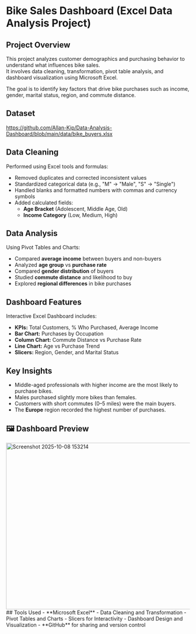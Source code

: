 #  Bike Sales Dashboard (Excel Data Analysis Project)

##  Project Overview
This project analyzes customer demographics and purchasing behavior to understand what influences bike sales.  
It involves data cleaning, transformation, pivot table analysis, and dashboard visualization using Microsoft Excel.

The goal is to identify key factors that drive bike purchases such as income, gender, marital status, region, and commute distance.

##  Dataset
https://github.com/Allan-Kip/Data-Analysis-Dashboard/blob/main/data/bike_buyers.xlsx

##  Data Cleaning
Performed using Excel tools and formulas:
- Removed duplicates and corrected inconsistent values  
- Standardized categorical data (e.g., "M" → "Male", "S" → "Single")  
- Handled blanks and formatted numbers with commas and currency symbols  
- Added calculated fields:
  - **Age Bracket** (Adolescent, Middle Age, Old)
  - **Income Category** (Low, Medium, High)
##  Data Analysis
Using Pivot Tables and Charts:
- Compared **average income** between buyers and non-buyers  
- Analyzed **age group** vs **purchase rate**  
- Compared **gender distribution** of buyers  
- Studied **commute distance** and likelihood to buy  
- Explored **regional differences** in bike purchases

##  Dashboard Features
Interactive Excel Dashboard includes:
- **KPIs:** Total Customers, % Who Purchased, Average Income  
- **Bar Chart:** Purchases by Occupation   
- **Column Chart:** Commute Distance vs Purchase Rate  
- **Line Chart:** Age vs Purchase Trend  
- **Slicers:** Region, Gender, and Marital Status
##  Key Insights
- Middle-aged professionals with higher income are the most likely to purchase bikes.  
- Males purchased slightly more bikes than females.  
- Customers with short commutes (0–5 miles) were the main buyers.  
- The **Europe** region recorded the highest number of purchases.
## 🖼 Dashboard Preview
<img width="582" height="455" alt="Screenshot 2025-10-08 153214" src="https://github.com/user-attachments/assets/934be322-dba0-46a2-9182-787ba2207c46" />
##  Tools Used
- **Microsoft Excel**
  - Data Cleaning and Transformation  
  - Pivot Tables and Charts  
  - Slicers for Interactivity  
  - Dashboard Design and Visualization  
- **GitHub** for sharing and version control 
